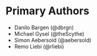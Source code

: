 Primary Authors
===============

- Danilo Bargen (@dbrgn)
- Michael Gysel (@theScythe)
- Simon Aebersold (@aebersold)
- Remo Liebi (@rliebi)
